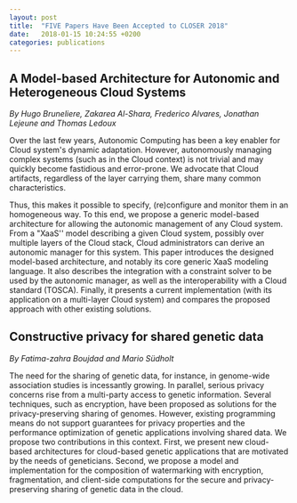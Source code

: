 ```yaml
---
layout: post
title:  "FIVE Papers Have Been Accepted to CLOSER 2018"
date:   2018-01-15 10:24:55 +0200
categories: publications
---
```


## A Model-based Architecture for Autonomic and Heterogeneous Cloud Systems

*By Hugo Bruneliere, Zakarea Al-Shara, Frederico Alvares, Jonathan Lejeune and Thomas Ledoux*

Over the last few years, Autonomic Computing has been a key enabler for 
Cloud system's dynamic adaptation. However, autonomously managing 
complex systems (such as in the Cloud context) is not trivial and may 
quickly become fastidious and error-prone. We advocate that Cloud 
artifacts, regardless of the layer carrying them, share many common 
characteristics.

Thus, this makes it possible to specify, (re)configure and monitor them 
in an homogeneous way. To this end, we propose a generic model-based 
architecture for allowing the autonomic management of any Cloud system. 
 From a "XaaS'' model describing a given Cloud system, possibly over 
multiple layers of the Cloud stack, Cloud administrators can derive an 
autonomic manager for this system. This paper introduces the designed 
model-based architecture, and notably its core generic XaaS modeling 
language. It also describes the integration with a constraint solver to 
be used by the autonomic manager, as well as the interoperability with a 
Cloud standard (TOSCA). Finally, it presents a current implementation 
(with its application on a multi-layer Cloud system) and compares the 
proposed approach with other existing solutions.

## Constructive privacy for shared genetic data

*By Fatima-zahra Boujdad and Mario Südholt*

The need for the sharing of genetic data, for instance, in genome-wide
association studies is incessantly growing. In parallel, serious privacy
concerns rise from a multi-party access to genetic information. Several
techniques, such as encryption, have been proposed as solutions for the
privacy-preserving sharing of genomes. However, existing programming means do
not support guarantees for privacy properties and the performance optimization
of genetic applications involving shared data. We propose two contributions in
this context. First, we present new cloud-based architectures for cloud-based
genetic applications that are motivated by the needs of geneticians. Second, we
propose a model and implementation for the composition of watermarking with
encryption, fragmentation, and client-side computations for the secure and
privacy-preserving sharing of genetic data in the cloud.

